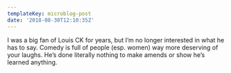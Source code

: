 ```yaml
---
templateKey: microblog-post
date: '2018-08-30T12:10:35Z'
---
```


I was a big fan of Louis CK for years, but I’m no longer interested in what he has to say. Comedy is full of people (esp. women) way more deserving of your laughs. He’s done literally nothing to make amends or show he’s learned anything.

